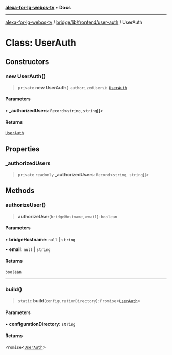 [**alexa-for-lg-webos-tv**](../../../../../README.md) • **Docs**

***

[alexa-for-lg-webos-tv](../../../../../modules.md) / [bridge/lib/frontend/user-auth](../README.md) / UserAuth

# Class: UserAuth

## Constructors

### new UserAuth()

> `private` **new UserAuth**(`_authorizedUsers`): [`UserAuth`](UserAuth.md)

#### Parameters

• **\_authorizedUsers**: `Record`\<`string`, `string`[]\>

#### Returns

[`UserAuth`](UserAuth.md)

## Properties

### \_authorizedUsers

> `private` `readonly` **\_authorizedUsers**: `Record`\<`string`, `string`[]\>

## Methods

### authorizeUser()

> **authorizeUser**(`bridgeHostname`, `email`): `boolean`

#### Parameters

• **bridgeHostname**: `null` \| `string`

• **email**: `null` \| `string`

#### Returns

`boolean`

***

### build()

> `static` **build**(`configurationDirectory`): `Promise`\<[`UserAuth`](UserAuth.md)\>

#### Parameters

• **configurationDirectory**: `string`

#### Returns

`Promise`\<[`UserAuth`](UserAuth.md)\>
